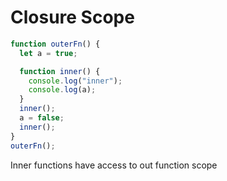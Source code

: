 # Closure Scope

```js
function outerFn() {
  let a = true;

  function inner() {
    console.log("inner");
    console.log(a);
  }
  inner();
  a = false;
  inner();
}
outerFn();
```

Inner functions have access to out function scope
